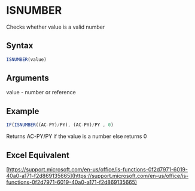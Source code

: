 # ISNUMBER

Checks whether value is a valid number

## Syntax

```javascript
ISNUMBER(value)
```

## Arguments

value - number or reference

## **Example**

```javascript
IF(ISNUMBER((AC-PY)/PY), (AC-PY)/PY , 0)
```

Returns AC-PY/PY if the value is a number else returns 0

## **Excel Equivalent**

[https://support.microsoft.com/en-us/office/is-functions-0f2d7971-6019-40a0-a171-f2d869135665](https://support.microsoft.com/en-us/office/is-functions-0f2d7971-6019-40a0-a171-f2d869135665)
